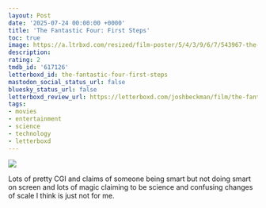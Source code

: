 ```yaml
---
layout: Post
date: '2025-07-24 00:00:00 +0000'
title: 'The Fantastic Four: First Steps'
toc: true
image: https://a.ltrbxd.com/resized/film-poster/5/4/3/9/6/7/543967-the-fantastic-four-first-steps-0-600-0-900-crop.jpg?v=ab7c919b04
description:
rating: 2
tmdb_id: '617126'
letterboxd_id: the-fantastic-four-first-steps
mastodon_social_status_url: false
bluesky_status_url: false
letterboxd_review_url: https://letterboxd.com/joshbeckman/film/the-fantastic-four-first-steps/
tags:
- movies
- entertainment
- science
- technology
- letterboxd
---
```


 <p><img src="https://a.ltrbxd.com/resized/film-poster/5/4/3/9/6/7/543967-the-fantastic-four-first-steps-0-600-0-900-crop.jpg?v=ab7c919b04"/></p> <p>Lots of pretty CGI and claims of someone being smart but not doing smart on screen and lots of magic claiming to be science and confusing changes of scale I think is just not for me.</p> 
